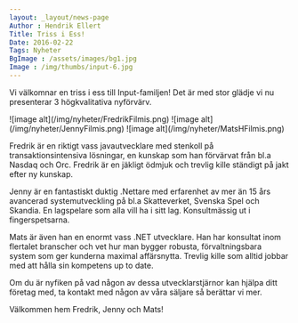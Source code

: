 ```yaml
---
layout: _layout/news-page
Author : Hendrik Ellert
Title: Triss i Ess!
Date: 2016-02-22
Tags: Nyheter
BgImage : /assets/images/bg1.jpg
Image : /img/thumbs/input-6.jpg
---
```


Vi välkomnar en triss i ess till Input-familjen! Det är med stor glädje vi nu presenterar 3 högkvalitativa nyförvärv.

<div class="row">
  <div class="col-xs-12 text-center">
    ![image alt](/img/nyheter/FredrikFilmis.png) 
    ![image alt](/img/nyheter/JennyFilmis.png) 
    ![image alt](/img/nyheter/MatsHFilmis.png)
  </div>
</div>


Fredrik är en riktigt vass javautvecklare med stenkoll på transaktionsintensiva lösningar, en kunskap som han förvärvat från bl.a Nasdaq och Orc. Fredrik är en jäkligt ödmjuk och trevlig kille ständigt på jakt efter ny kunskap. 

Jenny är en fantastiskt duktig .Nettare med erfarenhet av mer än 15 års avancerad systemutveckling på bl.a Skatteverket, Svenska Spel och Skandia. En lagspelare som  alla vill ha i sitt lag. Konsultmässig ut i fingerspetsarna.

Mats är även han en enormt vass .NET utvecklare. Han har konsultat inom flertalet branscher och vet hur man bygger robusta, förvaltningsbara system som ger kunderna maximal affärsnytta. Trevlig kille som alltid jobbar med att hålla sin kompetens up to date.

Om du är nyfiken på vad någon av dessa utvecklarstjärnor kan hjälpa ditt företag med, ta kontakt med någon av våra säljare så berättar vi mer.

Välkommen hem Fredrik, Jenny och Mats!

